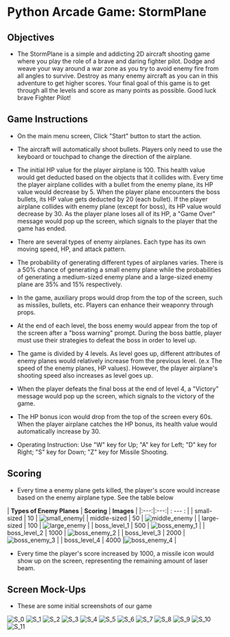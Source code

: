 # Python Arcade Game: StormPlane
## Objectives
* The StormPlane is a simple and addicting 2D aircraft shooting game where you play the role of a brave and daring fighter pilot. Dodge and weave your way around a war zone as you try to avoid enemy fire from all angles to survive. Destroy as many enemy aircraft as you can in this adventure to get higher scores. Your final goal of this game is to get through all the levels and score as many points as possible. Good luck brave Fighter Pilot! 

## Game Instructions
* On the main menu screen, Click "Start" button to start the action.

* The aircraft will automatically shoot bullets. Players only need to use the keyboard or touchpad to change the direction of the airplane.

* The initial HP value for the player airplane is 100. This health value would get deducted based on the objects that it collides with. Every time the player airplane collides with a bullet from the enemy plane, its HP value would decrease by 5. When the player plane encounters the boss bullets, its HP value gets deducted by 20 (each bullet). If the player airplane collides with enemy plane (except for boss), its HP value would decrease by 30. As the player plane loses all of its HP, a "Game Over" message would pop up the screen, which signals to the player that the game has ended.

* There are several types of enemy airplanes. Each type has its own moving speed, HP, and attack pattern.

* The probability of generating different types of airplanes varies. There is a 50% chance of generating a small enemy plane while the probabilities of generating a medium-sized enemy plane and a large-sized enemy plane are 35% and 15% respectively.

* In the game, auxiliary props would drop from the top of the screen, such as missiles, bullets, etc. Players can enhance their weaponry through props.

* At the end of each level, the boss enemy would appear from the top of the screen after a "boss warning" prompt. During the boss battle, player must use their strategies to defeat the boss in order to level up.

* The game is divided by 4 levels. As level goes up, different attributes of enemy planes would relatively increase from the previous level. (e.x The speed of the enemy planes, HP values). However, the player airplane's shooting speed also increases as level goes up.  

* When the player defeats the final boss at the end of level 4, a "Victory" message would pop up the screen, which signals to the victory of the game.

* The HP bonus icon would drop from the top of the screen every 60s. When the player airplane catches the HP bonus, its health value would automatically increase by 30.

* Operating Instruction: Use "W" key for Up; "A" key for Left; "D" key for Right; "S" key for Down; "Z" key for Missile Shooting. 

## Scoring 

* Every time a enemy plane gets killed, the player's score would increase based on the enemy airplane type. See the table below

| **Types of Enemy Planes**  | **Scoring** | **Images** |
|:---:|:---:| : --- : |
| small-sized |  10 | ![small_enemy](images/plane_small_new.png)|
| middle-sized  |  50 | ![middle_enemy](images/bigplane0.png) |
| large-sized  | 100  | ![large_enemy](images/large_sized.png) |
| boss_level_1  | 500  | ![boss_enemy_1](images/boss_1_new.png) |
| boss_level_2  | 1000  | ![boss_enemy_2](images/boss_2_new.png) |
| boss_level_3  | 2000  |![boss_enemy_3](images/boss_3_new.png) |
| boss_level_4  | 4000  |![boss_enemy_4](images/boss_4_new.png) |

* Every time the player's score increased by 1000, a missile icon would show up on the screen, representing the remaining amount of laser beam.

## Screen Mock-Ups
* These are some initial screenshots of our game 

![S_0](images/S_0.jpeg)
![S_1](images/S_1.jpeg)
![S_2](images/S_2.jpeg)
![S_3](images/S_3.jpeg)
![S_4](images/S_4.jpeg)
![S_5](images/S_5.jpeg)
![S_6](images/S_6.jpeg)
![S_7](images/S_7.jpeg)
![S_8](images/S_8.jpeg)
![S_9](images/S_9.jpeg)
![S_10](images/S_10.jpeg)
![S_11](images/win_page.jpeg)







  


